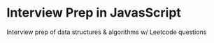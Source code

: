 # Interview Prep in JavasScript
 Interview prep of data structures & algorithms w/ Leetcode questions
